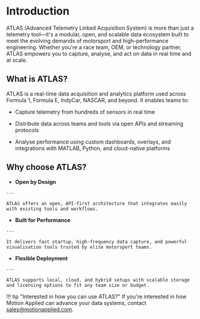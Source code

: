 # Introduction

ATLAS (Advanced Telemetry Linked Acquisition System) is more than just a telemetry tool—it's a modular, open, and scalable data ecosystem built to meet the evolving demands of motorsport and high-performance engineering. Whether you're a race team, OEM, or technology partner, ATLAS empowers you to capture, analyse, and act on data in real time and at scale.

## What is ATLAS?

ATLAS is a real-time data acquisition and analytics platform used across Formula 1, Formula E, IndyCar, NASCAR, and beyond. It enables teams to:

- Capture telemetry from hundreds of sensors in real time

- Distribute data across teams and tools via open APIs and streaming protocols

- Analyse performance using custom dashboards, overlays, and integrations with MATLAB, Python, and cloud-native platforms

## Why choose ATLAS?

<div class="grid cards" markdown>

-    __Open by Design__

    ---

    ATLAS offers an open, API-first architecture that integrates easily with existing tools and workflows.

-    __Built for Performance__

    ---

    It delivers fast startup, high-frequency data capture, and powerful visualisation tools trusted by elite motorsport teams.

-    __Flexible Deployment__

    ---

    ATLAS supports local, cloud, and hybrid setups with scalable storage and licensing options to fit any team size or budget.

</div>


!!! tip "Interested in how you can use ATLAS?"
    If you're interested in how Motion Applied can advance your data systems, contact [sales@motionapplied.com](mailto:sales@motionapplied.com).
